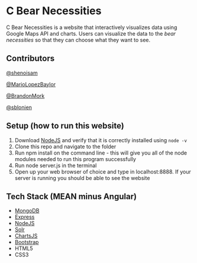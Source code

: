 # C Bear Necessities

C Bear Necessities is a website that interactively visualizes data using Google Maps API and charts. Users can visualize the data to the *bear necessities* so that they can choose what they want to see.

## Contributors
 [@shenoisam](https://github.com/shenoisam)
 
 [@MarioLopezBaylor](https://github.com/MarioLopezBaylor)
 
 [@BrandonMork](https://github.com/BrandonMork)
 
 [@sblonien](https://github.com/sblonien)

## Setup (how to run this website)
1. Download [NodeJS](https://nodejs.org/en) and verify that it is correctly installed using ```node -v```
2. Clone this repo and navigate to the folder 
3. Run npm install on the command line - this will give you all of the node modules needed to run this program
successfully
4. Run node server.js in the terminal 
5. Open up your web browser of choice and type in localhost:8888. If your server is running you should be able to see the website


## Tech Stack (MEAN minus Angular)
- [MongoDB](https://www.mongodb.com)
- [Express](https://expressjs.com)
- [NodeJS](https://nodejs.org/en)
- [Solr](http://lucene.apache.org/solr/)
- [ChartsJS](http://www.chartjs.org/)
- [Bootstrap](https://getbootstrap.com/docs/3.3/javascript/)
- HTML5
- CSS3